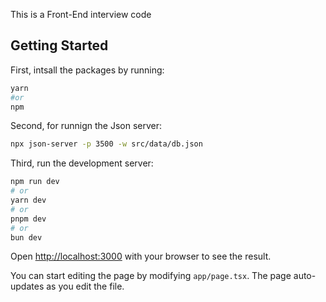 This is a Front-End interview code

## Getting Started
First, intsall the packages by running:
```bash
yarn
#or
npm

```
Second, for runnign the Json server:

```bash
npx json-server -p 3500 -w src/data/db.json

```

Third, run the development server:

```bash
npm run dev
# or
yarn dev
# or
pnpm dev
# or
bun dev
```

Open [http://localhost:3000](http://localhost:3000) with your browser to see the result.

You can start editing the page by modifying `app/page.tsx`. The page auto-updates as you edit the file.


